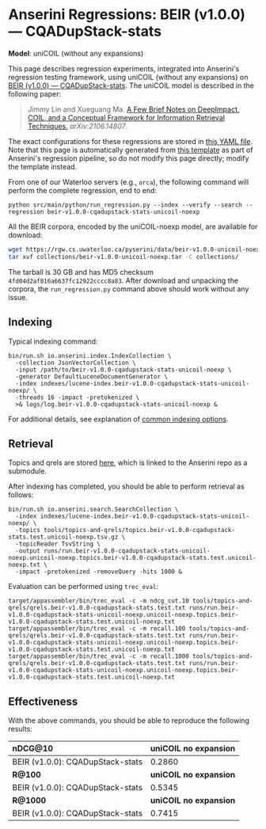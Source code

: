 # Anserini Regressions: BEIR (v1.0.0) &mdash; CQADupStack-stats

**Model**: uniCOIL (without any expansions)

This page describes regression experiments, integrated into Anserini's regression testing framework, using uniCOIL (without any expansions) on [BEIR (v1.0.0) &mdash; CQADupStack-stats](http://beir.ai/).
The uniCOIL model is described in the following paper:

> Jimmy Lin and Xueguang Ma. [A Few Brief Notes on DeepImpact, COIL, and a Conceptual Framework for Information Retrieval Techniques.](https://arxiv.org/abs/2106.14807) _arXiv:2106.14807_.

The exact configurations for these regressions are stored in [this YAML file](../../src/main/resources/regression/beir-v1.0.0-cqadupstack-stats-unicoil-noexp.yaml).
Note that this page is automatically generated from [this template](../../src/main/resources/docgen/templates/beir-v1.0.0-cqadupstack-stats-unicoil-noexp.template) as part of Anserini's regression pipeline, so do not modify this page directly; modify the template instead.

From one of our Waterloo servers (e.g., `orca`), the following command will perform the complete regression, end to end:

```
python src/main/python/run_regression.py --index --verify --search --regression beir-v1.0.0-cqadupstack-stats-unicoil-noexp
```

All the BEIR corpora, encoded by the uniCOIL-noexp model, are available for download:

```bash
wget https://rgw.cs.uwaterloo.ca/pyserini/data/beir-v1.0.0-unicoil-noexp.tar -P collections/
tar xvf collections/beir-v1.0.0-unicoil-noexp.tar -C collections/
```

The tarball is 30 GB and has MD5 checksum `4fd04d2af816a6637fc12922cccc8a83`.
After download and unpacking the corpora, the `run_regression.py` command above should work without any issue.

## Indexing

Typical indexing command:

```
bin/run.sh io.anserini.index.IndexCollection \
  -collection JsonVectorCollection \
  -input /path/to/beir-v1.0.0-cqadupstack-stats-unicoil-noexp \
  -generator DefaultLuceneDocumentGenerator \
  -index indexes/lucene-index.beir-v1.0.0-cqadupstack-stats-unicoil-noexp/ \
  -threads 16 -impact -pretokenized \
  >& logs/log.beir-v1.0.0-cqadupstack-stats-unicoil-noexp &
```

For additional details, see explanation of [common indexing options](../../docs/common-indexing-options.md).

## Retrieval

Topics and qrels are stored [here](https://github.com/castorini/anserini-tools/tree/master/topics-and-qrels), which is linked to the Anserini repo as a submodule.

After indexing has completed, you should be able to perform retrieval as follows:

```
bin/run.sh io.anserini.search.SearchCollection \
  -index indexes/lucene-index.beir-v1.0.0-cqadupstack-stats-unicoil-noexp/ \
  -topics tools/topics-and-qrels/topics.beir-v1.0.0-cqadupstack-stats.test.unicoil-noexp.tsv.gz \
  -topicReader TsvString \
  -output runs/run.beir-v1.0.0-cqadupstack-stats-unicoil-noexp.unicoil-noexp.topics.beir-v1.0.0-cqadupstack-stats.test.unicoil-noexp.txt \
  -impact -pretokenized -removeQuery -hits 1000 &
```

Evaluation can be performed using `trec_eval`:

```
target/appassembler/bin/trec_eval -c -m ndcg_cut.10 tools/topics-and-qrels/qrels.beir-v1.0.0-cqadupstack-stats.test.txt runs/run.beir-v1.0.0-cqadupstack-stats-unicoil-noexp.unicoil-noexp.topics.beir-v1.0.0-cqadupstack-stats.test.unicoil-noexp.txt
target/appassembler/bin/trec_eval -c -m recall.100 tools/topics-and-qrels/qrels.beir-v1.0.0-cqadupstack-stats.test.txt runs/run.beir-v1.0.0-cqadupstack-stats-unicoil-noexp.unicoil-noexp.topics.beir-v1.0.0-cqadupstack-stats.test.unicoil-noexp.txt
target/appassembler/bin/trec_eval -c -m recall.1000 tools/topics-and-qrels/qrels.beir-v1.0.0-cqadupstack-stats.test.txt runs/run.beir-v1.0.0-cqadupstack-stats-unicoil-noexp.unicoil-noexp.topics.beir-v1.0.0-cqadupstack-stats.test.unicoil-noexp.txt
```

## Effectiveness

With the above commands, you should be able to reproduce the following results:

| **nDCG@10**                                                                                                  | **uniCOIL no expansion**|
|:-------------------------------------------------------------------------------------------------------------|-----------|
| BEIR (v1.0.0): CQADupStack-stats                                                                             | 0.2860    |
| **R@100**                                                                                                    | **uniCOIL no expansion**|
| BEIR (v1.0.0): CQADupStack-stats                                                                             | 0.5345    |
| **R@1000**                                                                                                   | **uniCOIL no expansion**|
| BEIR (v1.0.0): CQADupStack-stats                                                                             | 0.7415    |
